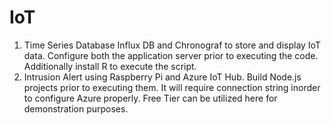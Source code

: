 # IoT
1. Time Series Database Influx DB and Chronograf to store and display IoT data. Configure both the application server prior to executing the code. Additionally install R to execute the script.
2. Intrusion Alert using Raspberry Pi and Azure IoT Hub. Build Node.js projects prior to executing them. It will require connection string inorder to configure Azure properly. Free Tier can be utilized here for demonstration purposes.
